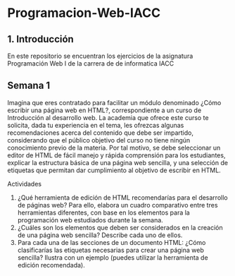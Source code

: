 # Programacion-Web-IACC

## 1. Introducción

En este repositorio se encuentran los ejercicios de la asignatura Programación Web I de la carrera de de informatica IACC

## Semana 1

Imagina que eres contratado para facilitar un módulo denominado ¿Cómo escribir una página web en
HTML?, correspondiente a un curso de Introducción al desarrollo web. La academia que ofrece este
curso te solicita, dada tu experiencia en el tema, les ofrezcas algunas recomendaciones acerca del
contenido que debe ser impartido, considerando que el público objetivo del curso no tiene ningún
conocimiento previo de la materia.
Por tal motivo, se debe seleccionar un editor de HTML de fácil manejo y rápida comprensión para los
estudiantes, explicar la estructura básica de una página web sencilla, y una selección de etiquetas que
permitan dar cumplimiento al objetivo de escribir en HTML.

Actividades

1. ¿Qué herramienta de edición de HTML recomendarías para el desarrollo de páginas web? Para
ello, elabora un cuadro comparativo entre tres herramientas diferentes, con base en los
elementos para la programación web estudiados durante la semana.
2. ¿Cuáles son los elementos que deben ser considerados en la creación de una página web
sencilla? Describe cada uno de ellos.
3. Para cada una de las secciones de un documento HTML: ¿Cómo clasificarías las etiquetas
necesarias para crear una página web sencilla? Ilustra con un ejemplo (puedes utilizar la
herramienta de edición recomendada).

